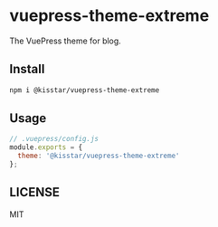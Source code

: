 # vuepress-theme-extreme

The VuePress theme for blog.

## Install

```bash
npm i @kisstar/vuepress-theme-extreme
```

## Usage

```js
// .vuepress/config.js
module.exports = {
  theme: '@kisstar/vuepress-theme-extreme'
};
```

## LICENSE

MIT
